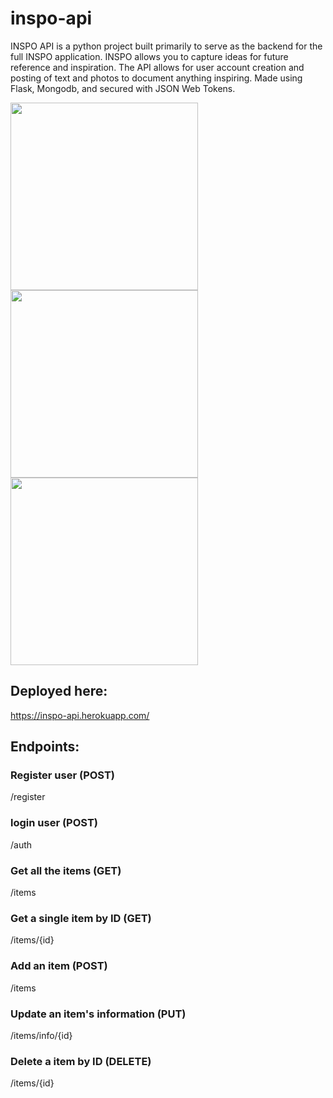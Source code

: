 # inspo-api

INSPO API is a python project built primarily to serve as the backend for the full INSPO application. INSPO allows you to capture ideas for future reference and inspiration. The API allows for user account creation and posting of text and photos to document anything inspiring. Made using Flask, Mongodb, and secured with JSON Web Tokens. 

<img src="https://upload.wikimedia.org/wikipedia/commons/4/4a/Python3-powered_hello-world.svg" width="300">
<img src="https://upload.wikimedia.org/wikipedia/commons/3/3c/Flask_logo.svg" width="300">
<img src="https://upload.wikimedia.org/wikipedia/en/4/45/MongoDB-Logo.svg" width="300">

## Deployed here:

https://inspo-api.herokuapp.com/

## Endpoints: 

### Register user (POST)
/register

### login user (POST)
/auth

### Get all the items (GET)
/items

### Get a single item by ID (GET)
/items/{id}

### Add an item (POST)
/items

### Update an item's information (PUT)
/items/info/{id}

### Delete a item by ID (DELETE)
/items/{id}

